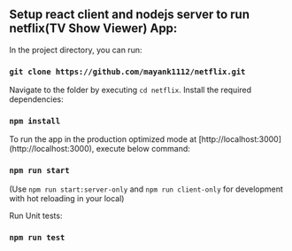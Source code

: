 ## Setup react client and nodejs server to run netflix(TV Show Viewer) App:

In the project directory, you can run:

### `git clone https://github.com/mayank1112/netflix.git`

Navigate to the folder by executing `cd netflix`. Install the required dependencies:

### `npm install`

To run the app in the production optimized mode at [http://localhost:3000] (http://localhost:3000), execute below command:

### `npm run start`

(Use `npm run start:server-only` and `npm run client-only` for development with hot reloading in your local)

Run Unit tests:
### `npm run test`
